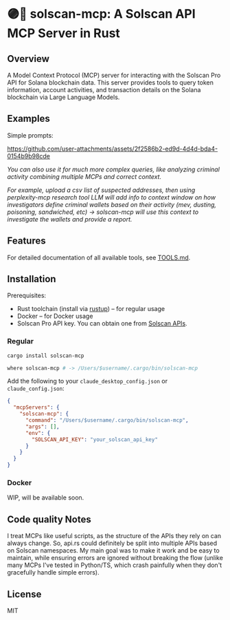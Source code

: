 # 🟣🔎 solscan-mcp: A Solscan API MCP Server in Rust

## Overview

A Model Context Protocol (MCP) server for interacting with the Solscan Pro API for Solana blockchain data. This server provides tools to query token information, account activities, and transaction details on the Solana blockchain via Large Language Models.


## Examples

Simple prompts: 


https://github.com/user-attachments/assets/2f2586b2-ed9d-4d4d-bda4-0154b9b98cde




_You can also use it for much more complex queries, like analyzing criminal activity combining multiple MCPs and correct context._

_For example, upload a csv list of suspected addresses, then using perplexity-mcp research tool LLM will add info to context window on how investigators define criminal wallets based on their activity (mev, dusting, poisoning, sandwiched, etc) -> solscan-mcp will use this context to investigate the wallets and provide a report._


## Features

For detailed documentation of all available tools, see [TOOLS.md](TOOLS.md).

## Installation

Prerequisites:
- Rust toolchain (install via [rustup](https://rustup.rs/)) – for regular usage
- Docker – for Docker usage
- Solscan Pro API key. You can obtain one from [Solscan APIs](https://solscan.io/apis).

### Regular

```bash
cargo install solscan-mcp

where solscan-mcp # -> /Users/$username/.cargo/bin/solscan-mcp
```

Add the following to your `claude_desktop_config.json` or `claude_config.json`:

```json
{
  "mcpServers": {
    "solscan-mcp": {
      "command": "/Users/$username/.cargo/bin/solscan-mcp",
      "args": [],
      "env": {
        "SOLSCAN_API_KEY": "your_solscan_api_key"
      }
    }
  }
}
```

### Docker

WIP, will be available soon.



## Code quality Notes

I treat MCPs like useful scripts, as the structure of the APIs they rely on can always change. So, api.rs could definitely be split into multiple APIs based on Solscan namespaces. My main goal was to make it work and be easy to maintain, while ensuring errors are ignored without breaking the flow (unlike many MCPs I've tested in Python/TS, which crash painfully when they don't gracefully handle simple errors).


## License

MIT
